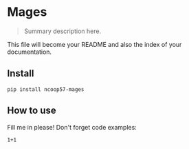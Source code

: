 # Mages
> Summary description here.


This file will become your README and also the index of your documentation.

## Install

`pip install ncoop57-mages`

## How to use

Fill me in please! Don't forget code examples:

```
1+1
```

